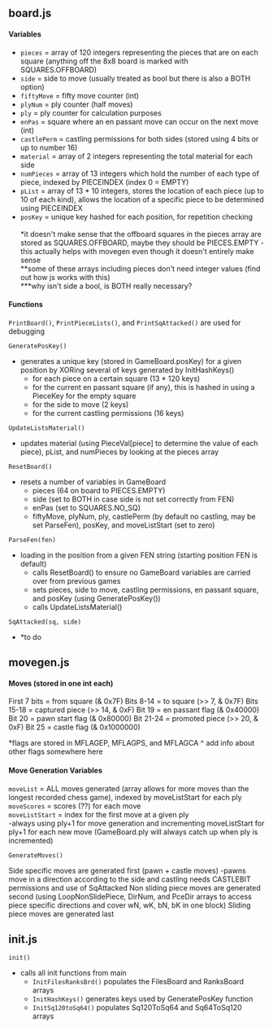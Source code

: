 ## board.js

#### Variables

- `pieces` = array of 120 integers representing the pieces that are on each square (anything off the 8x8 board is marked with SQUARES.OFFBOARD)  
- `side` = side to move (usually treated as bool but there is also a BOTH option)  
- `fiftyMove` = fifty move counter (int)  
- `plyNum` = ply counter (half moves)  
- `ply` = ply counter for calculation purposes  
- `enPas` = square where an en passant move can occur on the next move (int)  
- `castlePerm` = castling permissions for both sides (stored using 4 bits or up to number 16)  
- `material` = array of 2 integers representing the total material for each side  
- `numPieces` = array of 13 integers which hold the number of each type of piece, indexed by PIECEINDEX (index 0 = EMPTY)  
- `pList` = array of 13 * 10 integers, stores the location of each piece (up to 10 of each kind), allows the location of a specific piece to be determined using PIECEINDEX  
- `posKey` = unique key hashed for each position, for repetition checking  
\
*it doesn't make sense that the offboard squares in the pieces array are stored as SQUARES.OFFBOARD, maybe they should be PIECES.EMPTY
\- this actually helps with movegen even though it doesn't entirely make sense  
**some of these arrays including pieces don't need integer values (find out how js works with this)  
***why isn't side a bool, is BOTH really necessary?


#### Functions

`PrintBoard()`, `PrintPieceLists()`, and `PrintSqAttacked()` are used for debugging

`GeneratePosKey()`
- generates a unique key (stored in GameBoard.posKey) for a given position by XORing several of keys generated by InitHashKeys()
    - for each piece on a certain square (13 * 120 keys)
    - for the current en passant square (if any), this is hashed in using a PieceKey for the empty square
    - for the side to move (2 keys)
    - for the current castling permissions (16 keys)
    
`UpdateListsMaterial()`
- updates material (using PieceVal[piece] to determine the value of each piece), pList, and numPieces by looking at the pieces array

`ResetBoard()`
- resets a number of variables in GameBoard
    - pieces (64 on board to PIECES.EMPTY)
    - side (set to BOTH in case side is not set correctly from FEN)
    - enPas (set to SQUARES.NO_SQ)
    - fiftyMove, plyNum, ply, castlePerm (by default no castling, may be set ParseFen), posKey, and moveListStart (set to zero)

`ParseFen(fen)`
- loading in the position from a given FEN string (starting position FEN is default)
    - calls ResetBoard() to ensure no GameBoard variables are carried over from previous games
    - sets pieces, side to move, castling permissions, en passant square, and posKey (using GeneratePosKey())
    - calls UpdateListsMaterial()
    
`SqAttacked(sq, side)`
- *to do 
    

## movegen.js

#### Moves (stored in one int each)

First 7 bits = from square (& 0x7F)
Bits 8-14 = to square (>> 7, & 0x7F)
Bits 15-18 = captured piece (>> 14, & 0xF)
Bit 19 = en passant flag (& 0x40000)
Bit 20 = pawn start flag (& 0x80000)
Bit 21-24 = promoted piece (>> 20, & 0xF)
Bit 25 = castle flag (& 0x1000000)

*flags are stored in MFLAGEP, MFLAGPS, and MFLAGCA
^ add info about other flags somewhere here


#### Move Generation Variables

`moveList` = ALL moves generated (array allows for more moves than the longest recorded chess game), indexed by moveListStart for each ply  
`moveScores` = scores (??) for each move  
`moveListStart` = index for the first move at a given ply  
-always using ply+1 for move generation and incrementing moveListStart for ply+1 for each new move (GameBoard.ply will always catch up when ply is incremented)


`GenerateMoves()`

Side specific moves are generated first (pawn + castle moves)
-pawns move in a direction according to the side and castling needs CASTLEBIT permissions and use of SqAttacked
Non sliding piece moves are generated second (using LoopNonSlidePiece, DirNum, and PceDir arrays to access piece specific directions and cover wN, wK, bN, bK in one block)
Sliding piece moves are generated last


## init.js

`init()`
- calls all init functions from main
    - `InitFilesRanksBrd()` populates the FilesBoard and RanksBoard arrays
    - `InitHashKeys()` generates keys used by GeneratePosKey function
    - `InitSq120toSq64()` populates Sq120ToSq64 and Sq64ToSq120 arrays
